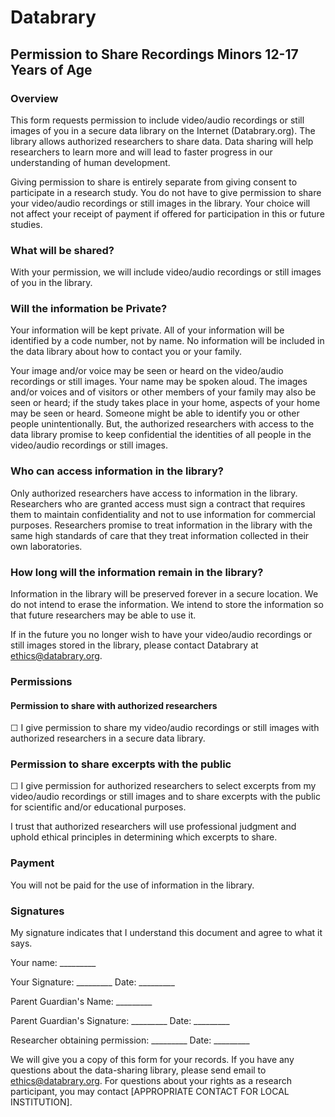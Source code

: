 # Databrary## Permission to Share Recordings Minors 12-17 Years of Age### OverviewThis form requests permission to include video/audio recordings or still images of you in a secure data library on the Internet (Databrary.org). The library allows authorized researchers to share data. Data sharing will help researchers to learn more and will lead to faster progress in our understanding of human development.Giving permission to share is entirely separate from giving consent to participate in a research study. You do not have to give permission to share your video/audio recordings or still images in the library. Your choice will not affect your receipt of payment if offered for participation in this or future studies.### What will be shared?With your permission, we will include video/audio recordings or still images of you in the library.### Will the information be Private?Your information will be kept private. All of your information will be identified by a code number, not by name. No information will be included in the data library about how to contact you or your family.Your image and/or voice may be seen or heard on the video/audio recordings or still images. Your name may be spoken aloud. The images and/or voices and of visitors or other members of your family may also be seen or heard; if the study takes place in your home, aspects of your home may be seen or heard. Someone might be able to identify you or other people unintentionally. But, the authorized researchers with access to the data library promise to keep confidential the identities of all people in the video/audio recordings or still images.### Who can access information in the library?Only authorized researchers have access to information in the library. Researchers who are granted access must sign a contract that requires them to maintain confidentiality and not to use information for commercial purposes. Researchers promise to treat information in the library with the same high standards of care that they treat information collected in their own laboratories.### How long will the information remain in the library?Information in the library will be preserved forever in a secure location. We do not intend to erase the information. We intend to store the information so that future researchers may be able to use it.If in the future you no longer wish to have your video/audio recordings or still images stored in the library, please contact Databrary at ethics@databrary.org. ### Permissions#### Permission to share with authorized researchers☐ I give permission to share my video/audio recordings or still images with authorized researchers in a secure data library.### Permission to share excerpts with the public☐ I give permission for authorized researchers to select excerpts from my video/audio recordings or still images and to share excerpts with the public for scientific and/or educational purposes.I trust that authorized researchers will use professional judgment and uphold ethical principles in determining which excerpts to share.### Payment  You will not be paid for the use of information in the library.### SignaturesMy signature indicates that I understand this document and agree to what it says.Your name: _________ 

Your Signature: _________	Date: _________

Parent Guardian's Name: _________

Parent Guardian's Signature: _________	Date: _________

Researcher obtaining permission: _________	Date: _________
We will give you a copy of this form for your records. If you have any questions about the data-sharing library, please send email to ethics@databrary.org. For questions about your rights as a research participant, you may contact [APPROPRIATE CONTACT FOR LOCAL INSTITUTION].